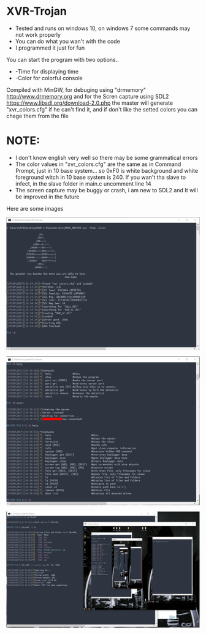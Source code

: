 # XVR-Trojan
- Tested and runs on windows 10, on windows 7 some commands may not work properly
- You can do what you wan't with the code
- I programmed it just for fun

You can start the program with two options..
 - -Time for displaying time
 - -Color for colorful console
 
Compiled with MinGW, for debuging using  "drmemory" http://www.drmemory.org and for the Scren capture using SDL2 https://www.libsdl.org/download-2.0.php
the master will generate "xvr_colors.cfg" if he can't find it, and if don't like the setted colors you can chage them from the file

# NOTE: 
- I don't know english very well so there may be some grammatical errors
- The color values in "xvr_colors.cfg" are the same as in Command Prompt, just in 10 base system... so 0xF0 is white background and white foreground witch in 10 base system is 240. If you wan't tha slave to infect, in the slave folder in main.c uncomment line 14
- The screen capture may be buggy or crash, i am new to SDL2 and It will be improved in the future 

Here are some images

  ![Alt text](image1.png)

  ![Alt text](image2.png)
  
  ![Alt text](image3.png)
